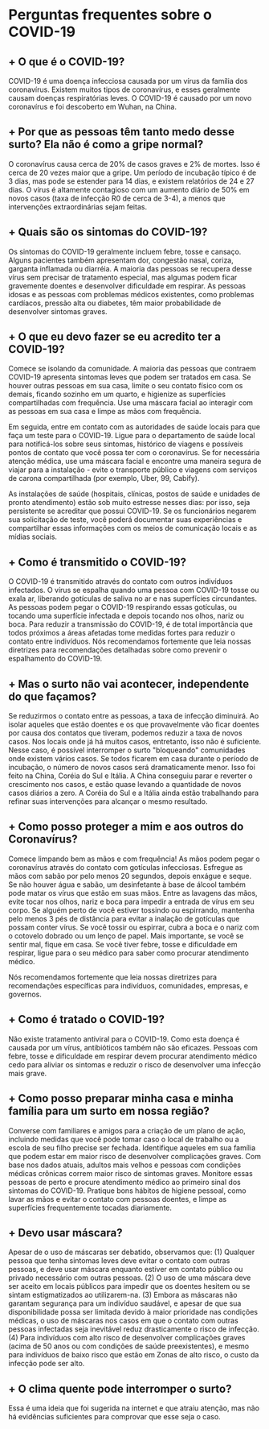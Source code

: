 # Perguntas frequentes sobre o COVID-19

## + O que é o COVID-19?

COVID-19 é uma doença infecciosa causada por um vírus da família dos coronavírus. Existem muitos tipos de coronavírus, e esses geralmente causam doenças respiratórias leves. O COVID-19 é causado por um novo coronavírus e foi descoberto em Wuhan, na China.

## + Por que as pessoas têm tanto medo desse surto? Ela não é como a gripe normal?

O coronavírus causa cerca de 20% de casos graves e 2% de mortes. Isso é cerca de 20 vezes maior que a gripe. Um período de incubação típico é de 3 dias, mas pode se estender para 14 dias, e existem relatórios de 24 e 27 dias. O vírus é altamente contagioso com um aumento diário de 50% em novos casos (taxa de infecção R0 de cerca de 3-4), a menos que intervenções extraordinárias sejam feitas.

## + Quais são os sintomas do COVID-19?

Os sintomas do COVID-19 geralmente incluem febre, tosse e cansaço. Alguns pacientes também apresentam dor, congestão nasal, coriza, garganta inflamada ou diarréia. A maioria das pessoas se recupera desse vírus sem precisar de tratamento especial, mas algumas podem ficar gravemente doentes e desenvolver dificuldade em respirar. As pessoas idosas e as pessoas com problemas médicos existentes, como problemas cardíacos, pressão alta ou diabetes, têm maior probabilidade de desenvolver sintomas graves.

## + O que eu devo fazer se eu acredito ter a COVID-19?

Comece se isolando da comunidade. A maioria das pessoas que contraem COVID-19 apresenta sintomas leves que podem ser tratados em casa. Se houver outras pessoas em sua casa, limite o seu contato físico com os demais, ficando sozinho em um quarto, e higienize as superfícies compartilhadas com frequência. Use uma máscara facial ao interagir com as pessoas em sua casa e limpe as mãos com frequência.

Em seguida, entre em contato com as autoridades de saúde locais para que faça um teste para o COVID-19. Ligue para o departamento de saúde local para notificá-los sobre seus sintomas, histórico de viagens e possíveis pontos de contato que você possa ter com o coronavírus. Se for necessária atenção médica, use uma máscara facial e encontre uma maneira segura de viajar para a instalação - evite o transporte público e viagens com serviços de carona compartilhada (por exemplo, Uber, 99, Cabify).

As instalações de saúde (hospitais, clínicas, postos de saúde e unidades de pronto atendimento) estão sob muito estresse nesses dias: por isso, seja persistente se acreditar que possui COVID-19. Se os funcionários negarem sua solicitação de teste, você poderá documentar suas experiências e compartilhar essas informações com os meios de comunicação locais e as mídias sociais.

## + Como é transmitido o COVID-19?

O COVID-19 é transmitido através do contato com outros indivíduos infectados. O vírus se espalha quando uma pessoa com COVID-19 tosse ou exala ar, liberando gotículas de saliva no ar e nas superfícies circundantes. As pessoas podem pegar o COVID-19 respirando essas gotículas, ou tocando uma superfície infectada e depois tocando nos olhos, nariz ou boca. Para reduzir a transmissão do COVID-19, é de total importância que todos próximos a áreas afetadas tome medidas fortes para reduzir o contato entre indivíduos. Nós recomendamos fortemente que leia nossas diretrizes para recomendações detalhadas sobre como prevenir o espalhamento do COVID-19.

## + Mas o surto não vai acontecer, independente do que façamos?

Se reduzirmos o contato entre as pessoas, a taxa de infecção diminuirá. Ao isolar aqueles que estão doentes e os que provavelmente vão ficar doentes por causa dos contatos que tiveram, podemos reduzir a taxa de novos casos. Nos locais onde já há muitos casos, entretanto, isso não é suficiente. Nesse caso, é possível interromper o surto "bloqueando" comunidades onde existem vários casos. Se todos ficarem em casa durante o período de incubação, o número de novos casos será dramaticamente menor. Isso foi feito na China, Coréia do Sul e Itália. A China conseguiu parar e reverter o crescimento nos casos, e estão quase levando a quantidade de novos casos diários a zero. A Coréia do Sul e a Itália ainda estão trabalhando para refinar suas intervenções para alcançar o mesmo resultado.

## + Como posso proteger a mim e aos outros do Coronavírus?

Comece limpando bem as mãos e com frequência! As mãos podem pegar o coronavírus através do contato com gotículas infecciosas. Esfregue as mãos com sabão por pelo menos 20 segundos, depois enxágue e seque. Se não houver água e sabão, um desinfetante à base de álcool também pode matar os vírus que estão em suas mãos. Entre as lavagens das mãos, evite tocar nos olhos, nariz e boca para impedir a entrada de vírus em seu corpo. Se alguém perto de você estiver tossindo ou espirrando, mantenha pelo menos 3 pés de distância para evitar a inalação de gotículas que possam conter vírus. Se você tossir ou espirrar, cubra a boca e o nariz com o cotovelo dobrado ou um lenço de papel. Mais importante, se você se sentir mal, fique em casa. Se você tiver febre, tosse e dificuldade em respirar, ligue para o seu médico para saber como procurar atendimento médico.

Nós recomendamos fortemente que leia nossas diretrizes para recomendações específicas para indivíduos, comunidades, empresas, e governos.

## + Como é tratado o COVID-19?

Não existe tratamento antiviral para o COVID-19. Como esta doença é causada por um vírus, antibióticos também não são eficazes. Pessoas com febre, tosse e dificuldade em respirar devem procurar atendimento médico cedo para aliviar os sintomas e reduzir o risco de desenvolver uma infecção mais grave.

## + Como posso preparar minha casa e minha família para um surto em nossa região?

Converse com familiares e amigos para a criação de um plano de ação, incluindo medidas que você pode tomar caso o local de trabalho ou a escola de seu filho precise ser fechada. Identifique aqueles em sua família que podem estar em maior risco de desenvolver complicações graves. Com base nos dados atuais, adultos mais velhos e pessoas com condições médicas crônicas correm maior risco de sintomas graves. Monitore essas pessoas de perto e procure atendimento médico ao primeiro sinal dos sintomas do COVID-19. Pratique bons hábitos de higiene pessoal, como lavar as mãos e evitar o contato com pessoas doentes, e limpe as superfícies frequentemente tocadas diariamente.

## + Devo usar máscara?

Apesar de o uso de máscaras ser debatido, observamos que: (1) Qualquer pessoa que tenha sintomas leves deve evitar o contato com outras pessoas, e deve usar máscara enquanto estiver em contato público ou privado necessário com outras pessoas. (2) O uso de uma máscara deve ser aceito em locais públicos para impedir que os doentes hesitem ou se sintam estigmatizados ao utilizarem-na. (3) Embora as máscaras não garantam segurança para um indivíduo saudável, e apesar de que sua disponibilidade possa ser limitada devido à maior prioridade nas condições médicas, o uso de máscaras nos casos em que o contato com outras pessoas infectadas seja inevitável reduz drasticamente o risco de infecção. (4) Para indivíduos com alto risco de desenvolver complicações graves (acima de 50 anos ou com condições de saúde preexistentes), e mesmo para indivíduos de baixo risco que estão em Zonas de alto risco, o custo da infecção pode ser alto.

## + O clima quente pode interromper o surto?

Essa é uma ideia que foi sugerida na internet e que atraiu atenção, mas não há evidências suficientes para comprovar que esse seja o caso.
